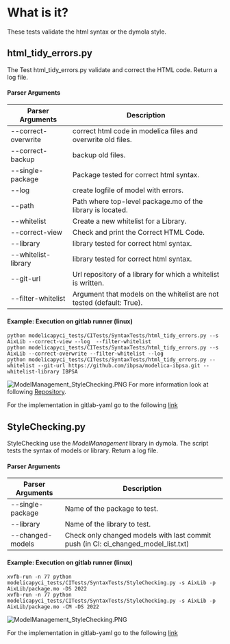 # What is it?
These tests validate the html syntax or the dymola style.

## html_tidy_errors.py
The Test html_tidy_errors.py validate and correct the HTML code. 
Return a log file.
#### Parser Arguments
| Parser Arguments  | Description      | 
|-------------------| ------------------------- | 
| --correct-overwrite  |correct html code in modelica files and overwrite old files.|
| --correct-backup  | backup old files.|
| --single-package  | Package tested for correct html syntax.|
| --log | create logfile of model with errors.|
| --path  | Path where top-level package.mo of the library is located.|
| --whitelist | Create a new whitelist for a Library.|
| --correct-view  | Check and print the Correct HTML Code.|
| --library  | library tested for correct html syntax.|
| --whitelist-library | library tested for correct html syntax.|
| --git-url  | Url repository of a library for which a whitelist is written.|
| --filter-whitelist | Argument that models on the whitelist are not tested (default: True).|


#### Example: Execution on gitlab runner (linux)
    python modelicapyci_tests/CITests/SyntaxTests/html_tidy_errors.py --s AixLib --correct-view --log  --filter-whitelist
    python modelicapyci_tests/CITests/SyntaxTests/html_tidy_errors.py --s AixLib --correct-overwrite --filter-whitelist --log
    python modelicapyci_tests/CITests/SyntaxTests/html_tidy_errors.py --whitelist --git-url https://github.com/ibpsa/modelica-ibpsa.git --whitelist-library IBPSA

![ModelManagement_StyleChecking.PNG](../../Documentation/Images/HTMLProcess.png)
For more information look at following [Repository](https://github.com/RWTH-EBC/HTML-Tidy-Modelica).

For the implementation in gitlab-yaml go to the following [link](https://git.rwth-aachen.de/EBC/EBC_all/gitlab_ci/templates/-/tree/AixLib/dymola-ci-tests/ci_templates)
## StyleChecking.py
StyleChecking use the *ModelManagement* library in dymola. The script tests the syntax of models or library. 
Return a log file. 
#### Parser Arguments
| Parser Arguments  | Description      | 
|-------------------| ------------------------- | 
| --single-package  | Name of the package to test.|
| --library         | Name of the library to test.|
| --changed-models  | Check only changed models with last commit push (in CI: ci_changed_model_list.txt)|

#### Example: Execution on gitlab runner (linux)
    xvfb-run -n 77 python modelicapyci_tests/CITests/SyntaxTests/StyleChecking.py -s AixLib -p AixLib/package.mo -DS 2022
    xvfb-run -n 77 python modelicapyci_tests/CITests/SyntaxTests/StyleChecking.py -s AixLib -p AixLib/package.mo -CM -DS 2022

![ModelManagement_StyleChecking.PNG](../../Documentation/Images/ModelManagement_StyleChecking.PNG)

For the implementation in gitlab-yaml go to the following [link](https://git.rwth-aachen.de/EBC/EBC_all/gitlab_ci/templates/-/tree/AixLib/dymola-ci-tests/ci_templates)













